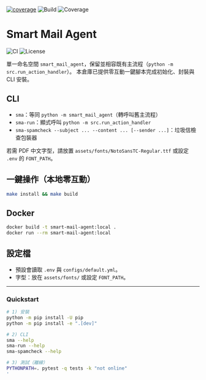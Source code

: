 [![coverage](https://img.shields.io/codecov/c/github/YOU-JIE-hub/smart-mail-agent?logo=codecov)](https://app.codecov.io/gh/YOU-JIE-hub/smart-mail-agent)
![Build](https://github.com/YOU-JIE-hub/smart-mail-agent/actions/workflows/tests.yml/badge.svg) ![Coverage](https://codecov.io/gh/YOU-JIE-hub/smart-mail-agent/branch/main/graph/badge.svg)
# Smart Mail Agent

![CI](https://img.shields.io/github/actions/workflow/status/YOU-JIE-hub/smart-mail-agent/ci.yml?branch=main) ![License](https://img.shields.io/badge/license-MIT-green)


單一命名空間 `smart_mail_agent`，保留並相容既有主流程（`python -m src.run_action_handler`）。
本倉庫已提供零互動一鍵腳本完成初始化、封裝與 CLI 安裝。

## CLI
- `sma`：等同 `python -m smart_mail_agent`（轉呼叫舊主流程）
- `sma-run`：顯式呼叫 `python -m src.run_action_handler`
- `sma-spamcheck --subject ... --content ... [--sender ...]`：垃圾信檢查包裝器

若需 PDF 中文字型，請放置 `assets/fonts/NotoSansTC-Regular.ttf` 或設定 `.env` 的 `FONT_PATH`。

## 一鍵操作（本地零互動）
```bash
make install && make build
```

## Docker
```bash
docker build -t smart-mail-agent:local .
docker run --rm smart-mail-agent:local
```

## 設定檔
- 預設會讀取 `.env` 與 `configs/default.yml`。
- 字型：放在 `assets/fonts/` 或設定 `FONT_PATH`。

---

### Quickstart

```bash
# 1) 安裝
python -m pip install -U pip
python -m pip install -e ".[dev]"

# 2) CLI
sma --help
sma-run --help
sma-spamcheck --help

# 3) 測試（離線）
PYTHONPATH=. pytest -q tests -k "not online"
'
